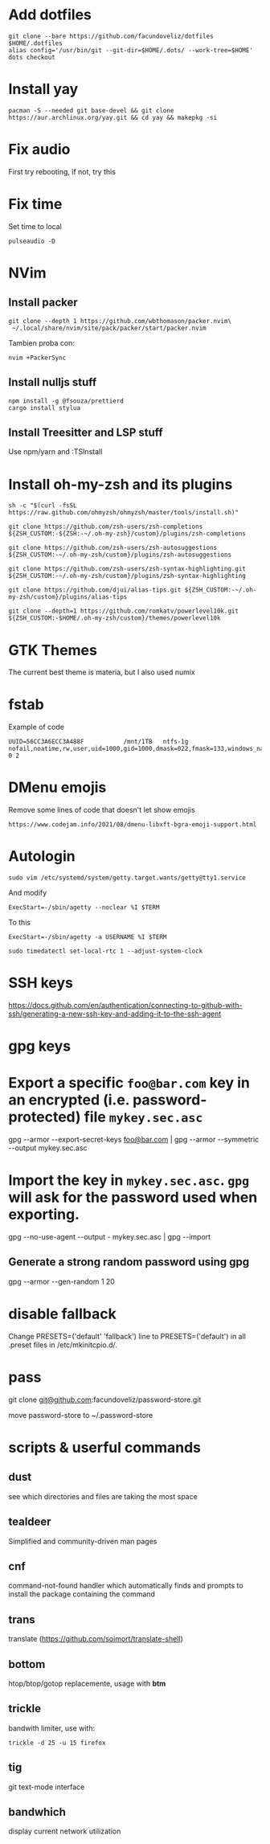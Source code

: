 # Add dotfiles

```
git clone --bare https://github.com/facundoveliz/dotfiles $HOME/.dotfiles
alias config='/usr/bin/git --git-dir=$HOME/.dots/ --work-tree=$HOME'
dots checkout
```

# Install yay

```
pacman -S --needed git base-devel && git clone https://aur.archlinux.org/yay.git && cd yay && makepkg -si
```

# Fix audio

First try rebooting, if not, try this

# Fix time

Set time to local

```
pulseaudio -D
```

# NVim

## Install packer

```
git clone --depth 1 https://github.com/wbthomason/packer.nvim\
 ~/.local/share/nvim/site/pack/packer/start/packer.nvim
```

Tambien proba con:

```
nvim +PackerSync
```

## Install nulljs stuff

```
npm install -g @fsouza/prettierd
cargo install stylua
```

## Install Treesitter and LSP stuff

Use npm/yarn and :TSInstall

# Install oh-my-zsh and its plugins

```
sh -c "$(curl -fsSL https://raw.github.com/ohmyzsh/ohmyzsh/master/tools/install.sh)"

git clone https://github.com/zsh-users/zsh-completions ${ZSH_CUSTOM:-${ZSH:-~/.oh-my-zsh}/custom}/plugins/zsh-completions

git clone https://github.com/zsh-users/zsh-autosuggestions ${ZSH_CUSTOM:-~/.oh-my-zsh/custom}/plugins/zsh-autosuggestions

git clone https://github.com/zsh-users/zsh-syntax-highlighting.git ${ZSH_CUSTOM:-~/.oh-my-zsh/custom}/plugins/zsh-syntax-highlighting

git clone https://github.com/djui/alias-tips.git ${ZSH_CUSTOM:-~/.oh-my-zsh/custom}/plugins/alias-tips

git clone --depth=1 https://github.com/romkatv/powerlevel10k.git ${ZSH_CUSTOM:-$HOME/.oh-my-zsh/custom}/themes/powerlevel10k
```

# GTK Themes

The current best theme is materia, but I also used numix

# fstab

Example of code

```
UUID=56CC3A6ECC3A488F           /mnt/1TB   ntfs-1g nofail,noatime,rw,user,uid=1000,gid=1000,dmask=022,fmask=133,windows_names,auto,hide_hid_files, 0 2
```

# DMenu emojis

Remove some lines of code that doesn't let show emojis

```
https://www.codejam.info/2021/08/dmenu-libxft-bgra-emoji-support.html
```

# Autologin

```
sudo vim /etc/systemd/system/getty.target.wants/getty@tty1.service
```

And modify

```
ExecStart=-/sbin/agetty --noclear %I $TERM
```

To this

```
ExecStart=-/sbin/agetty -a USERNAME %I $TERM
```

```
sudo timedatectl set-local-rtc 1 --adjust-system-clock
```

# SSH keys

https://docs.github.com/en/authentication/connecting-to-github-with-ssh/generating-a-new-ssh-key-and-adding-it-to-the-ssh-agent

# gpg keys

# Export a specific `foo@bar.com` key in an encrypted (i.e. password-protected) file `mykey.sec.asc`

gpg --armor --export-secret-keys foo@bar.com | gpg --armor --symmetric --output mykey.sec.asc

# Import the key in `mykey.sec.asc`. `gpg` will ask for the password used when exporting.

gpg --no-use-agent --output - mykey.sec.asc | gpg --import

## Generate a strong random password using gpg

gpg --armor --gen-random 1 20

# disable fallback

Change PRESETS=('default' 'fallback') line to PRESETS=('default') in all .preset files in /etc/mkinitcpio.d/.

# pass

git clone git@github.com:facundoveliz/password-store.git

move password-store to ~/.password-store

# scripts & userful commands

## dust

see which directories and files are taking the most space

## tealdeer

Simplified and community-driven man pages

## cnf

command-not-found handler which automatically finds and prompts to install the package containing the command

## trans

translate (https://github.com/soimort/translate-shell)

## bottom

htop/btop/gotop replacemente, usage with **btm**

## trickle

bandwith limiter, use with:

```
trickle -d 25 -u 15 firefox
```

## tig

git text-mode interface

## bandwhich

display current network utilization
